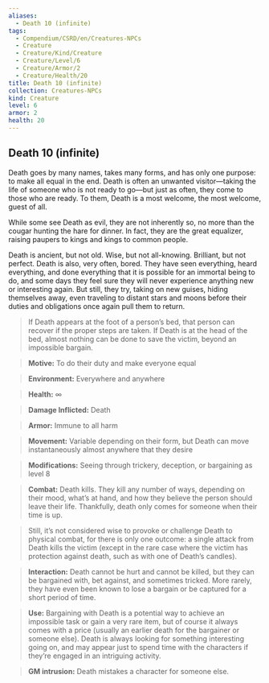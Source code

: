 ```yaml
---
aliases:
  - Death 10 (infinite)
tags:
  - Compendium/CSRD/en/Creatures-NPCs
  - Creature
  - Creature/Kind/Creature
  - Creature/Level/6
  - Creature/Armor/2
  - Creature/Health/20
title: Death 10 (infinite)
collection: Creatures-NPCs
kind: Creature
level: 6
armor: 2
health: 20
---
```

## Death 10 (infinite)  
Death goes by many names, takes many forms, and has only one purpose: to make all equal in the end. Death is often an unwanted visitor—taking the life of someone who is not ready to go—but just as often, they come to those who are ready. To them, Death is a most welcome, the most welcome, guest of all.  
  
While some see Death as evil, they are not inherently so, no more than the cougar hunting the hare for dinner. In fact, they are the great equalizer, raising paupers to kings and kings to common people.  
  
Death is ancient, but not old. Wise, but not all-knowing. Brilliant, but not perfect. Death is also, very often, bored. They have seen everything, heard everything, and done everything that it is possible for an immortal being to do, and some days they feel sure they will never experience anything new or interesting again. But still, they try, taking on new guises, hiding themselves away, even traveling to distant stars and moons before their duties and obligations once again pull them to return.  
>If Death appears at the foot of a person’s bed, that person can recover if the proper steps are taken. If Death is at the head of the bed, almost nothing can be done to save the victim, beyond an impossible bargain.  
  
>**Motive:** To do their duty and make everyone equal  
>**Environment:** Everywhere and anywhere  
>**Health:** ∞  
>**Damage Inflicted:** Death  
>**Armor:** Immune to all harm  
>**Movement:** Variable depending on their form, but Death can move instantaneously almost anywhere that they desire  
>**Modifications:** Seeing through trickery, deception, or bargaining as level 8  
>  
>**Combat:** Death kills. They kill any number of ways, depending on their mood, what’s at hand, and how they believe the person should leave their life. Thankfully, death only comes for someone when their time is up.   
>  
>Still, it’s not considered wise to provoke or challenge Death to physical combat, for there is only one outcome: a single attack from Death kills the victim (except in the rare case where the victim has protection against death, such as with one of Death’s candles).  
>  
>**Interaction:** Death cannot be hurt and cannot be killed, but they can be bargained with, bet against, and sometimes tricked. More rarely, they have even been known to lose a bargain or be captured for a short period of time.  
>  
>**Use:** Bargaining with Death is a potential way to achieve an impossible task or gain a very rare item, but of course it always comes with a price (usually an earlier death for the bargainer or someone else). Death is always looking for something interesting going on, and may appear just to spend time with the characters if they’re engaged in an intriguing activity.  
>  
>**GM intrusion:** Death mistakes a character for someone else.  
